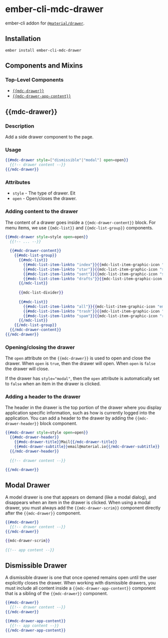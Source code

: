 ember-cli-mdc-drawer
======================

ember-cli addon for [`@material/drawer`](https://github.com/material-components/material-components-web/tree/master/packages/mdc-drawer).

Installation
------------

    ember install ember-cli-mdc-drawer

Components and Mixins
-----------------------

### Top-Level Components

* [`{{mdc-drawer}}`](#mdc-drawer)
* [`{{mdc-drawer-app-content}}`](#dismissible-drawer)

{{mdc-drawer}}
---------------

### Description

Add a side drawer component to the page.

### Usage

```handlebars
{{#mdc-drawer style=["dismissible"|"modal"] open=open}}
  {{!-- drawer content --}}
{{/mdc-drawer}}
```

### Attributes

* `style` - The type of drawer. Eit
* `open` - Open/closes the drawer.

### Adding content to the drawer

The content of a drawer goes inside a `{{mdc-drawer-content}}` block. For menu items, 
we use `{{mdc-list}}` and `{{mdc-list-group}}` components.

```handlebars
{{#mdc-drawer style=style open=open}}
  {{!-- ... --}}
  
  {{#mdc-drawer-content}}
    {{#mdc-list-group}}
      {{#mdc-list}}
        {{#mdc-list-item-linkto "index"}}{{mdc-list-item-graphic-icon "inbox"}} Inbox{{/mdc-list-item-linkto}}
        {{#mdc-list-item-linkto "star"}}{{mdc-list-item-graphic-icon "star"}} Star{{/mdc-list-item-linkto}}
        {{#mdc-list-item-linkto "sent"}}{{mdc-list-item-graphic-icon "send"}} Sent Mail{{/mdc-list-item-linkto}}
        {{#mdc-list-item-linkto "drafts"}}{{mdc-list-item-graphic-icon "drafts"}} Drafts{{/mdc-list-item-linkto}}
      {{/mdc-list}}
  
      {{mdc-list-divider}}
  
      {{#mdc-list}}
        {{#mdc-list-item-linkto "all"}}{{mdc-list-item-graphic-icon "email"}} All Mail{{/mdc-list-item-linkto}}
        {{#mdc-list-item-linkto "trash"}}{{mdc-list-item-graphic-icon "delete"}} Trash{{/mdc-list-item-linkto}}
        {{#mdc-list-item-linkto "spam"}}{{mdc-list-item-graphic-icon "report"}} Spam{{/mdc-list-item-linkto}}
      {{/mdc-list}}
    {{/mdc-list-group}}
  {{/mdc-drawer-content}}
{{/mdc-drawer}}  
```

### Opening/closing the drawer

The `open` attribute on the `{{mdc-drawer}}` is used to open and close the drawer. When
`open` is `true`, then the drawer will open. When `open` is `false` the drawer will 
close. 

If the drawer has `style="modal"`, then the `open` attribute is automatically set to 
`false` when an item in the drawer is clicked.

### Adding a header to the drawer

The header in the drawer is the top portion of the drawer where you display application
specific information, such as how is currently logged into the application. You can add
a header to the drawer by adding the `{{mdc-drawer-header}}` block component.

```handlebars
{{#mdc-drawer style=style open=open}}
  {{#mdc-drawer-header}}
    {{#mdc-drawer-title}}Mail{{/mdc-drawer-title}}
    {{#mdc-drawer-subtitle}}email@material.io{{/mdc-drawer-subtitle}}
  {{/mdc-drawer-header}}
  
  {{!-- drawer content --}}

{{/mdc-drawer}}
```

## Modal Drawer

A model drawer is one that appears on demand (like a modal dialog), and disappears when
an item in the drawer is clicked. When using a modal drawer, you must always add the 
`{{mdc-drawer-scrim}}` component directly after the `{{mdc-drawer}}` component.

```handlebars
{{#mdc-drawer}}
  {{!-- drawer content --}}
{{/mdc-drawer}}

{{mdc-drawer-scrim}}
  
{{!-- app content --}}
```

## Dismissible Drawer

A dismissible drawer is one that once opened remains open until the user explicitly
closes the drawer. When working with dismissible drawers, you must include all content
inside a `{{mdc-drawer-app-content}}` component that is a sibling of the `{{mdc-drawer}}`
component.

```handlebars
{{#mdc-drawer}}
  {{!-- drawer content --}}
{{/mdc-drawer}}

{{#mdc-drawer-app-content}}
  {{!-- app content --}}
{{/mdc-drawer-app-content}}
```
